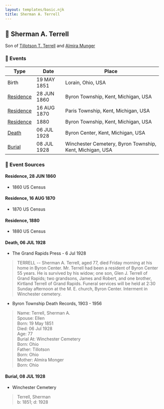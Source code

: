 ```yaml
---
layout: templates/basic.njk
title: Sherman A. Terrell
---
```

## 🔵 Sherman A. Terrell

Son of [Tillotson T. Terrell](/people/5/59687792) and [Almira Munger](/people/3/36419408)

### 📆 Events

Type | Date | Place
------ | ------ | ------
Birth | 19 MAY 1851 | Lorain, Ohio, USA
[Residence](#event-6c26239a-6110-4c90-8268-f26fa3080efa) | 28 JUN 1860 | Byron Township, Kent, Michigan, USA
[Residence](#event-45bc6da3-7ce0-47cd-9b03-9b5b6d23bf64) | 16 AUG 1870 | Paris Township, Kent, Michigan, USA
[Residence](#event-69fef0c4-2a39-4d86-b1ff-e733b1910a93) | 1880 | Byron Township, Kent, Michigan, USA
[Death](#event-1cf7aefe-b6ce-43cf-a0fb-10d9830a62f6) | 06 JUL 1928 | Byron Center, Kent, Michigan, USA
[Burial](#event-6b91cc8e-4d9a-4c80-98e5-a1d2a95b4ae2) | 08 JUL 1928 | Winchester Cemetery, Byron Township, Kent, Michigan, USA

### 📰 Event Sources

#### <a id="event-6c26239a-6110-4c90-8268-f26fa3080efa"></a> Residence, 28 JUN 1860
* 1860 US Census

#### <a id="event-45bc6da3-7ce0-47cd-9b03-9b5b6d23bf64"></a> Residence, 16 AUG 1870
* 1870 US Census

#### <a id="event-69fef0c4-2a39-4d86-b1ff-e733b1910a93"></a> Residence, 1880
* 1880 US Census

#### <a id="event-1cf7aefe-b6ce-43cf-a0fb-10d9830a62f6"></a> Death, 06 JUL 1928
* The Grand Rapids Press  - 6 Jul 1928
>   
  > TERRELL -- Sherman A. Terrell, aged 77, died Friday morning at his home in Byron Center. Mr. Terrell had been a resident of Byron Center 55 years. He is survived by his widow; one son, Glen J. Terrell of Grand Rapids; two grandsons, James and Robert, and one brother, Kirtland Terrell of Grand Rapids. Funeral services will be held at 2:30 Sunday afternoon at the M. E. church, Byron Center. Interment in Winchester cemetery.
* Byron Township Death Records, 1903 - 1956
>   
  > Name: Terrell, Sherman A.  
  > Spouse: Ellen  
  > Born: 19 May 1851  
  > Died: 06 Jul 1928  
  > Age: 77  
  > Burial At: Winchester Cemetery  
  > Born: Ohio  
  > Father: Tillotson  
  > Born: Ohio  
  > Mother: Almira Monger  
  > Born: Ohio

#### <a id="event-6b91cc8e-4d9a-4c80-98e5-a1d2a95b4ae2"></a> Burial, 08 JUL 1928
* Winchester Cemetery
>   
  > Terrell, Sherman  
  > b: 1851; d: 1928
